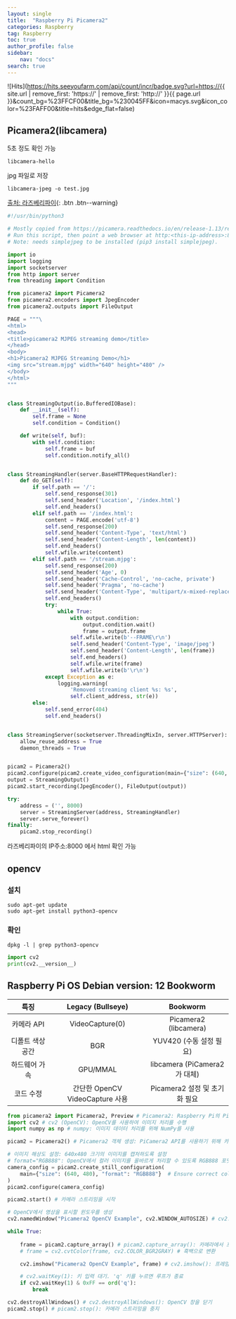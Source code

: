 ```yaml
---
layout: single
title:  "Raspberry Pi Picamera2"
categories: Raspberry
tag: Raspberry
toc: true
author_profile: false
sidebar:
    nav: "docs"
search: true
---
```


![Hits](https://hits.seeyoufarm.com/api/count/incr/badge.svg?url=https://{{ site.url | remove_first: 'https://' | remove_first: 'http://' }}{{ page.url }}&count_bg=%23FFCF00&title_bg=%230045FF&icon=macys.svg&icon_color=%23FAFF00&title=hits&edge_flat=false)

## Picamera2(libcamera)  

5초 정도 확인 가능  
```
libcamera-hello
```  

jpg 파일로 저장  
```
libcamera-jpeg -o test.jpg
```  

[출처: 라즈베리파이](https://github.com/raspberrypi/picamera2/blob/main/examples/mjpeg_server.py){: .btn .btn--warning}

```python
#!/usr/bin/python3

# Mostly copied from https://picamera.readthedocs.io/en/release-1.13/recipes2.html
# Run this script, then point a web browser at http:<this-ip-address>:8000
# Note: needs simplejpeg to be installed (pip3 install simplejpeg).

import io
import logging
import socketserver
from http import server
from threading import Condition

from picamera2 import Picamera2
from picamera2.encoders import JpegEncoder
from picamera2.outputs import FileOutput

PAGE = """\
<html>
<head>
<title>picamera2 MJPEG streaming demo</title>
</head>
<body>
<h1>Picamera2 MJPEG Streaming Demo</h1>
<img src="stream.mjpg" width="640" height="480" />
</body>
</html>
"""


class StreamingOutput(io.BufferedIOBase):
    def __init__(self):
        self.frame = None
        self.condition = Condition()

    def write(self, buf):
        with self.condition:
            self.frame = buf
            self.condition.notify_all()


class StreamingHandler(server.BaseHTTPRequestHandler):
    def do_GET(self):
        if self.path == '/':
            self.send_response(301)
            self.send_header('Location', '/index.html')
            self.end_headers()
        elif self.path == '/index.html':
            content = PAGE.encode('utf-8')
            self.send_response(200)
            self.send_header('Content-Type', 'text/html')
            self.send_header('Content-Length', len(content))
            self.end_headers()
            self.wfile.write(content)
        elif self.path == '/stream.mjpg':
            self.send_response(200)
            self.send_header('Age', 0)
            self.send_header('Cache-Control', 'no-cache, private')
            self.send_header('Pragma', 'no-cache')
            self.send_header('Content-Type', 'multipart/x-mixed-replace; boundary=FRAME')
            self.end_headers()
            try:
                while True:
                    with output.condition:
                        output.condition.wait()
                        frame = output.frame
                    self.wfile.write(b'--FRAME\r\n')
                    self.send_header('Content-Type', 'image/jpeg')
                    self.send_header('Content-Length', len(frame))
                    self.end_headers()
                    self.wfile.write(frame)
                    self.wfile.write(b'\r\n')
            except Exception as e:
                logging.warning(
                    'Removed streaming client %s: %s',
                    self.client_address, str(e))
        else:
            self.send_error(404)
            self.end_headers()


class StreamingServer(socketserver.ThreadingMixIn, server.HTTPServer):
    allow_reuse_address = True
    daemon_threads = True


picam2 = Picamera2()
picam2.configure(picam2.create_video_configuration(main={"size": (640, 480)}))
output = StreamingOutput()
picam2.start_recording(JpegEncoder(), FileOutput(output))

try:
    address = ('', 8000)
    server = StreamingServer(address, StreamingHandler)
    server.serve_forever()
finally:
    picam2.stop_recording()
```  

라즈베리파이의 IP주소:8000 에서 html 확인 가능  

## opencv  

### 설치  
```
sudo apt-get update
sudo apt-get install python3-opencv
```  

### 확인  
```
dpkg -l | grep python3-opencv
```  

```python
import cv2
print(cv2.__version__)
```  

## Raspberry Pi OS Debian version: 12 Bookworm  

|특징|Legacy (Bullseye)|Bookworm|
|:---:|:---:|:---:|
|카메라 API|VideoCapture(0)|Picamera2 (libcamera)|
|디폴트 색상 공간|BGR|YUV420 (수동 설정 필요)|
|하드웨어 가속|GPU/MMAL|libcamera (PiCamera2가 대체)|
|코드 수정|간단한 OpenCV VideoCapture 사용|Picamera2 설정 및 초기화 필요|

```python
from picamera2 import Picamera2, Preview # Picamera2: Raspberry Pi의 PiCamera2 API를 사용해 카메라 모듈을 제어
import cv2 # cv2 (OpenCV): OpenCV를 사용하여 이미지 처리를 수행
import numpy as np # numpy: 이미지 데이터 처리를 위해 NumPy를 사용

picam2 = Picamera2() # Picamera2 객체 생성: PiCamera2 API를 사용하기 위해 카메라 객체를 초기화

# 이미지 해상도 설정: 640x480 크기의 이미지를 캡처하도록 설정
# format="RGB888": OpenCV에서 컬러 이미지를 올바르게 처리할 수 있도록 RGB888 포맷으로 설정
camera_config = picam2.create_still_configuration(
    main={"size": (640, 480), "format": "RGB888"}  # Ensure correct color format
)
picam2.configure(camera_config)

picam2.start() # 카메라 스트리밍을 시작

# OpenCV에서 영상을 표시할 윈도우를 생성
cv2.namedWindow("Picamera2 OpenCV Example", cv2.WINDOW_AUTOSIZE) # cv2.WINDOW_AUTOSIZE: 윈도우 크기를 영상 크기에 맞게 조정

while True:
    
    frame = picam2.capture_array() # picam2.capture_array(): 카메라에서 프레임을 NumPy 배열로 가져옴
    # frame = cv2.cvtColor(frame, cv2.COLOR_BGR2GRAY) # 흑백으로 변환

    cv2.imshow("Picamera2 OpenCV Example", frame) # cv2.imshow(): 프레임을 OpenCV 창에 표시

    # cv2.waitKey(1): 키 입력 대기. 'q' 키를 누르면 루프가 종료
    if cv2.waitKey(1) & 0xFF == ord('q'):
        break

cv2.destroyAllWindows() # cv2.destroyAllWindows(): OpenCV 창을 닫기
picam2.stop() # picam2.stop(): 카메라 스트리밍을 중지
```  


